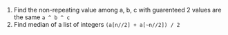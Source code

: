 1. Find the non-repeating value among a, b, c with guarenteed 2 values are the same
	`a ^ b ^ c`
2. Find median of a list of integers
	`(a[n//2] + a[~n//2]) / 2`

